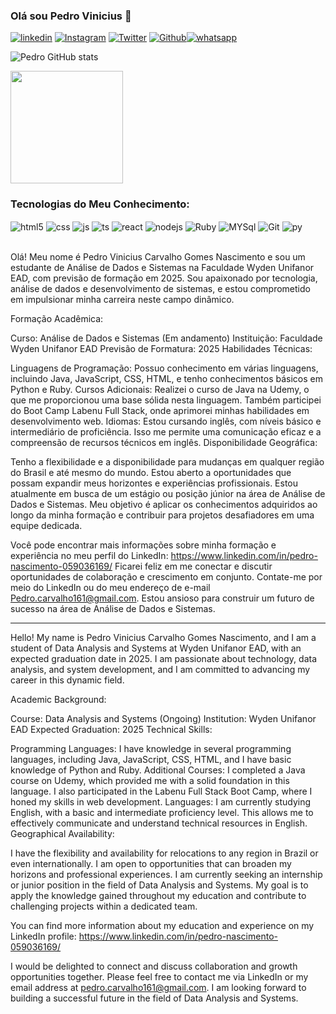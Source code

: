 
### Olá sou Pedro Vinicius 👋

[![linkedin](https://img.shields.io/badge/LinkedIn-0077B5?style=for-the-badge&logo=linkedin&logoColor=white)](https://www.linkedin.com/in/pedro-nascimento11/)
[![Instagram](https://img.shields.io/badge/Instagram-E4405F?style=for-the-badge&logo=instagram&logoColor=white)](https://www.instagram.com/pedrovin_dev/?hl=en)
[![Twitter](https://img.shields.io/badge/Twitter-1DA1F2?style=for-the-badge&logo=twitter&logoColor=white
)](https://twitter.com/Pedrovini_dev)
[![Github](https://img.shields.io/badge/GitHub-100000?style=for-the-badge&logo=github&logoColor=white
)](https://github.com/Piedrovi)[![whatsapp](https://img.shields.io/badge/WhatsApp-25D366?style=for-the-badge&logo=whatsapp&logoColor=whitee)](https://api.whatsapp.com/send?1=pt_BR&phone=557583318300)

![Pedro GitHub stats](https://github-readme-stats.vercel.app/api?username=DevPedroVII&show_icons=true&theme=dracula&count_private=true)<br/>

<img height="180em" src="https://github-readme-stats.vercel.app/api/top-langs/?username=DevPedroVII&layout=compact&langs_count=7&theme=dracula"/>

### Tecnologias do Meu Conhecimento:


<div style="display: inline_block">
  <img align="center" alt="html5" src="https://img.shields.io/badge/HTML5-E34F26?style=for-the-badge&logo=html5&logoColor=white" />
  <img align="center" alt="css" src="https://img.shields.io/badge/CSS3-1572B6?style=for-the-badge&logo=css3&logoColor=white" />
  <img align="center" alt="js" src="https://img.shields.io/badge/JavaScript-F7DF1E?style=for-the-badge&logo=javascript&logoColor=black" />
  <img align="center" alt="ts" src="https://img.shields.io/badge/TypeScript-007ACC?style=for-the-badge&logo=typescript&logoColor=white" />
  <img align="center" alt="react" src="https://img.shields.io/badge/React-20232A?style=for-the-badge&logo=react&logoColor=61DAFB" />
  <img align="center" alt="nodejs" src="https://img.shields.io/badge/Node.js-43853D?style=for-the-badge&logo=node.js&logoColor=white" />
  <img align="center" alt="Ruby" src="https://img.shields.io/badge/Ruby-CC342D?style=for-the-badge&logo=ruby&logoColor=white" />
  <img align="center" alt="MYSql" src="https://img.shields.io/badge/MySQL-005C84?style=for-the-badge&logo=mysql&logoColor=white" />
  <img align="center" alt="Git" src="https://img.shields.io/badge/GIT-E44C30?style=for-the-badge&logo=git&logoColor=white" />
  <img align="center" alt="py" src="https://img.shields.io/badge/Python-FFD43B?style=for-the-badge&logo=python&logoColor=blue" />
</div><br/>

Olá! Meu nome é Pedro Vinicius Carvalho Gomes Nascimento e sou um estudante de Análise de Dados e Sistemas na Faculdade Wyden Unifanor EAD, com previsão de formação em 2025. Sou apaixonado por tecnologia, análise de dados e desenvolvimento de sistemas, e estou comprometido em impulsionar minha carreira neste campo dinâmico.

Formação Acadêmica:

Curso: Análise de Dados e Sistemas (Em andamento)
Instituição: Faculdade Wyden Unifanor EAD
Previsão de Formatura: 2025
Habilidades Técnicas:

Linguagens de Programação: Possuo conhecimento em várias linguagens, incluindo Java, JavaScript, CSS, HTML, e tenho conhecimentos básicos em Python e Ruby.
Cursos Adicionais: Realizei o curso de Java na Udemy, o que me proporcionou uma base sólida nesta linguagem. Também participei do Boot Camp Labenu Full Stack, onde aprimorei minhas habilidades em desenvolvimento web.
Idiomas: Estou cursando inglês, com níveis básico e intermediário de proficiência. Isso me permite uma comunicação eficaz e a compreensão de recursos técnicos em inglês.
Disponibilidade Geográfica:

Tenho a flexibilidade e a disponibilidade para mudanças em qualquer região do Brasil e até mesmo do mundo. Estou aberto a oportunidades que possam expandir meus horizontes e experiências profissionais.
Estou atualmente em busca de um estágio ou posição júnior na área de Análise de Dados e Sistemas. Meu objetivo é aplicar os conhecimentos adquiridos ao longo da minha formação e contribuir para projetos desafiadores em uma equipe dedicada.

Você pode encontrar mais informações sobre minha formação e experiência no meu perfil do LinkedIn: https://www.linkedin.com/in/pedro-nascimento-059036169/
Ficarei feliz em me conectar e discutir oportunidades de colaboração e crescimento em conjunto. Contate-me por meio do LinkedIn ou do meu endereço de e-mail Pedro.carvalho161@gmail.com. Estou ansioso para construir um futuro de sucesso na área de Análise de Dados e Sistemas.


--------------------------------------------------------------------------------------------------------------------------------------------------------------------------------------------------------------

Hello! My name is Pedro Vinicius Carvalho Gomes Nascimento, and I am a student of Data Analysis and Systems at Wyden Unifanor EAD, with an expected graduation date in 2025. I am passionate about technology, data analysis, and system development, and I am committed to advancing my career in this dynamic field.

Academic Background:

Course: Data Analysis and Systems (Ongoing)
Institution: Wyden Unifanor EAD
Expected Graduation: 2025
Technical Skills:

Programming Languages: I have knowledge in several programming languages, including Java, JavaScript, CSS, HTML, and I have basic knowledge of Python and Ruby.
Additional Courses: I completed a Java course on Udemy, which provided me with a solid foundation in this language. I also participated in the Labenu Full Stack Boot Camp, where I honed my skills in web development.
Languages: I am currently studying English, with a basic and intermediate proficiency level. This allows me to effectively communicate and understand technical resources in English.
Geographical Availability:

I have the flexibility and availability for relocations to any region in Brazil or even internationally. I am open to opportunities that can broaden my horizons and professional experiences.
I am currently seeking an internship or junior position in the field of Data Analysis and Systems. My goal is to apply the knowledge gained throughout my education and contribute to challenging projects within a dedicated team.

You can find more information about my education and experience on my LinkedIn profile: https://www.linkedin.com/in/pedro-nascimento-059036169/

I would be delighted to connect and discuss collaboration and growth opportunities together. Please feel free to contact me via LinkedIn or my email address at pedro.carvalho161@gmail.com. I am looking forward to building a successful future in the field of Data Analysis and Systems.
